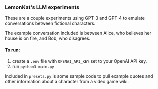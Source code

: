 ### LemonKat's LLM experiments

These are a couple experiments using GPT-3 and GPT-4 to emulate conversations between fictional characters.

The example conversation included is between Alice, who believes her house is on fire, and Bob, who disagrees.

#### To run:
1. create a `.env` file with `OPENAI_API_KEY` set to your OpenAI API key.
2. run `python3 main.py`

Included in `presets.py` is some sample code to pull example quotes and other information about a character from a video game wiki.